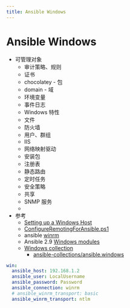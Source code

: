 ```yaml
---
title: Ansible Windows
---
```


# Ansible Windows

- 可管理对象
  - 审计策略、规则
  - 证书
  - chocolatey - 包
  - domain - 域
  - 环境变量
  - 事件日志
  - Windows 特性
  - 文件
  - 防火墙
  - 用户、群组
  - IIS
  - 网络映射驱动
  - 安装包
  - 注册表
  - 静态路由
  - 定时任务
  - 安全策略
  - 共享
  - SNMP 服务
  -
- 参考
  - [Setting up a Windows Host](https://docs.ansible.com/ansible/latest/user_guide/windows_setup.html)
  - [ConfigureRemotingForAnsible.ps1](https://github.com/ansible/ansible/blob/devel/examples/scripts/ConfigureRemotingForAnsible.ps1)
  - ansible [winrm](https://docs.ansible.com/ansible/latest/user_guide/windows_winrm.html)
  - Ansible 2.9 [Windows modules](https://docs.ansible.com/ansible/2.9/modules/list_of_windows_modules.html)
  - [Windows collection](https://docs.ansible.com/ansible/latest/collections/ansible/windows/index.html)
    - [ansible-collections/ansible.windows](https://github.com/ansible-collections/ansible.windows)

```yaml
win:
  ansible_host: 192.168.1.2
  ansible_user: LocalUsername
  ansible_password: Password
  ansible_connection: winrm
  # ansible_winrm_transport: basic
  ansible_winrm_transport: ntlm
```
